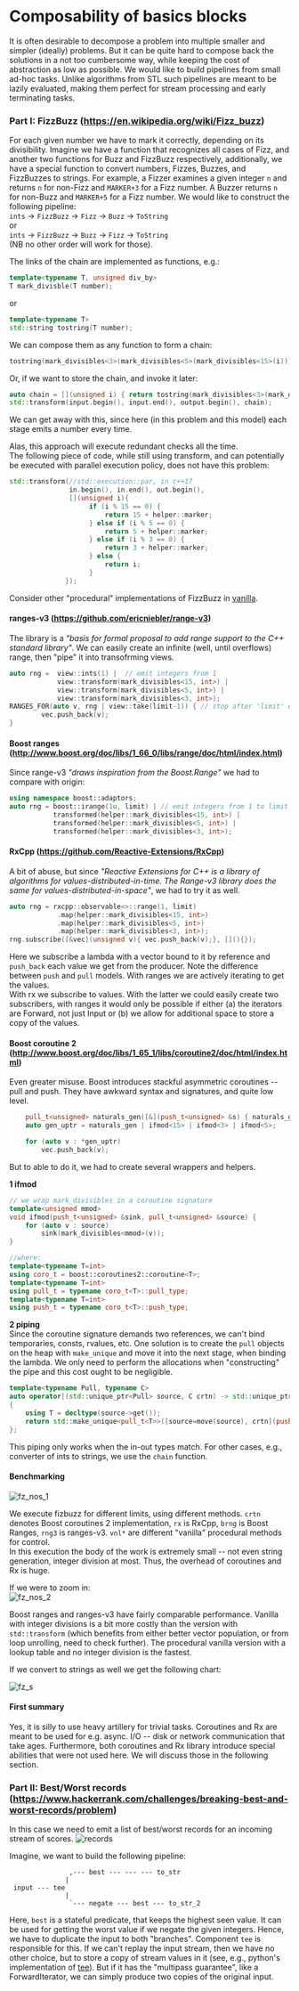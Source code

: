 # Composability of basics blocks

It is often desirable to decompose a problem into multiple smaller and simpler (ideally) problems.
But it can be quite hard to compose back the solutions in a not too cumbersome way, while keeping the cost of abstraction as low as possible. 
We would like to build pipelines from small ad-hoc tasks. Unlike algorithms from STL such pipelines are meant to be lazily evaluated, making them perfect for stream processing and early terminating tasks. 


### Part I: FizzBuzz (https://en.wikipedia.org/wiki/Fizz_buzz)  
For each given number we have to mark it correctly, depending on its divisibility. 
Imagine we have a function that recognizes all cases of Fizz, and another two functions for Buzz and FizzBuzz respectively,
additionally, we have a special function to convert numbers, Fizzes, Buzzes, and FizzBuzzes to strings. 
For example, a Fizzer examines a given integer `n` and returns `n` for non-Fizz and `MARKER+3` for a Fizz number.
A Buzzer returns `n` for non-Buzz and `MARKER+5` for a Fizz number. We would like to construct the following pipeline:  
`ints` → `FizzBuzz` → `Fizz` → `Buzz` → `ToString`  
or  
`ints` → `FizzBuzz` → `Buzz` → `Fizz` → `ToString`  
(NB no other order will work for those).

The links of the chain are implemented as functions, e.g.:
```cpp
template<typename T, unsigned div_by>
T mark_divisble(T number);
```
or
```cpp
template<typename T>
std::string tostring(T number);
```

We can compose them as any function to form a chain:
```cpp
tostring(mark_divisibles<3>(mark_divisibles<5>(mark_divisibles<15>(i))))
```
Or, if we want to store the chain, and invoke it later:
```cpp
auto chain = [](unsigned i) { return tostring(mark_divisibles<3>(mark_divisibles<5>(mark_divisibles<15>(i)))); };
std::transform(input.begin(), input.end(), output.begin(), chain);
```
We can get away with this, since here (in this problem and this model) each stage emits a number every time.

Alas, this approach will execute redundant checks all the time.  
The following piece of code, while still using transform, and can potentially be executed with parallel execution policy, does not have this problem:  
```cpp
std::transform(//std::execution::par, in c++17 
               in.begin(), in.end(), out.begin(), 
               [](unsigned i){
                    if (i % 15 == 0) {
                        return 15 + helper::marker;
                    } else if (i % 5 == 0) {
                        return 5 + helper::marker;
                    } else if (i % 3 == 0) {
                        return 3 + helper::marker;
                    } else {
                        return i;
                    }
              });
```

Consider other "procedural" implementations of FizzBuzz in [vanilla](fizz_buzz/fzbz_vanilla.h).

#### ranges-v3 (https://github.com/ericniebler/range-v3)
The library is a *"basis for formal proposal to add range support to the C++ standard library"*. 
We can easily create an infinite (well, until overflows) range, then "pipe" it into transofrming views.

```cpp
auto rng =  view::ints(1) |  // emit integers from 1
            view::transform(mark_divisibles<15, int>) |
            view::transform(mark_divisibles<5, int>) |
            view::transform(mark_divisibles<3, int>);
RANGES_FOR(auto v, rng | view::take(limit-1)) { // stop after 'limit' emitted
        vec.push_back(v);
}            
```

#### Boost ranges (http://www.boost.org/doc/libs/1_66_0/libs/range/doc/html/index.html)
Since range-v3 *"draws inspiration from the Boost.Range"* we had to compare with origin: 

```cpp
using namespace boost::adaptors;
auto rng = boost::irange(1u, limit) | // emit integers from 1 to limit
           transformed(helper::mark_divisibles<15, int>) |
           transformed(helper::mark_divisibles<5, int>) |
           transformed(helper::mark_divisibles<3, int>);
```

#### RxCpp (https://github.com/Reactive-Extensions/RxCpp)
A bit of abuse, but since *"Reactive Extensions for C++ is a library of algorithms for values-distributed-in-time. The Range-v3 library does the same for values-distributed-in-space"*, we had to try it as well.
```cpp
auto rng = rxcpp::observable<>::range(1, limit)
            .map(helper::mark_divisibles<15, int>)
            .map(helper::mark_divisibles<5, int>)
            .map(helper::mark_divisibles<3, int>);
rng.subscribe([&vec](unsigned v){ vec.push_back(v);}, [](){});
```
Here we subscribe a lambda with a vector bound to it by reference and `push_back` each value we get from the producer. 
Note the difference between `push` and `pull` models. With ranges we are actively iterating to get the values.  
With rx we subscribe to values. With the latter we could easily create two subscribers, with ranges it would only be possible if either (a) the iterators are Forward, not just Input or (b) we allow for additional space to store a copy of the values.

#### Boost coroutine 2 (http://www.boost.org/doc/libs/1_65_1/libs/coroutine2/doc/html/index.html)
Even greater misuse. Boost introduces stackful asymmetric coroutines -- pull and push. 
They have awkward syntax and signatures, and quite low level. 

```cpp
    pull_t<unsigned> naturals_gen([&](push_t<unsigned> &s) { naturals_g(limit, s); });
    auto gen_uptr = naturals_gen | ifmod<15> | ifmod<3> | ifmod<5>;

    for (auto v : *gen_uptr)
        vec.push_back(v);
```

But to able to do it, we had to create several wrappers and helpers.

**1 ifmod**
```cpp
// we wrap mark_divisibles in a coroutine signature 
template<unsigned mmod>
void ifmod(push_t<unsigned> &sink, pull_t<unsigned> &source) {
    for (auto v : source)
        sink(mark_divisibles<mmod>(v));
}

//where:
template<typename T=int>
using coro_t = boost::coroutines2::coroutine<T>;
template<typename T=int>
using pull_t = typename coro_t<T>::pull_type;
template<typename T=int>
using push_t = typename coro_t<T>::push_type;
```

**2 piping**  
Since the coroutine signature demands two references, we can't bind temporaries, consts, rvalues, etc. 
One solution is to create the `pull` objects on the heap with `make_unique` and move it into the next stage, 
when binding the lambda. 
We only need to perform the allocations when "constructing" the pipe and this cost ought to be negligible. 
```cpp
template<typename Pull, typename C>
auto operator|(std::unique_ptr<Pull> source, C crtn) -> std::unique_ptr<pull_t<decltype(source->get())>>
{
    using T = decltype(source->get());
    return std::make_unique<pull_t<T>>([source=move(source), crtn](push_t<T>& sink){ crtn(sink, *source); });
};
```
This piping only works when the in-out types match. For other cases, e.g., converter of ints to strings, we use the `chain` function.

#### Benchmarking
![fz_nos_1](fizz_buzz/fz_nostr_1.png)

We execute fizbuzz for different limits, using different methods. 
`crtn` denotes Boost coroutines 2 implementation, `rx` is RxCpp, `brng` is Boost Ranges, 
`rng3` is ranges-v3. `vnl*` are different "vanilla" procedural methods for control.   
In this execution the body of the work is extremely small -- not even string generation, integer division at most. 
Thus, the overhead of coroutines and Rx is huge.   

If we were to zoom in:  
![fz_nos_2](fizz_buzz/fz_nostr_2.png)

Boost ranges and ranges-v3 have fairly comparable performance. Vanilla with integer divisions is a bit more costly than the version with `std::transform` (which benefits from either better vector population, or from loop unrolling, need to check further).
The procedural vanilla version with a lookup table and no integer division is the fastest.

If we convert to strings as well we get the following chart:

![fz_s](fizz_buzz/fz_str.png)   

#### First summary
Yes, it is silly to use heavy artillery for trivial tasks. Coroutines and Rx are meant to be used for e.g. async. I/O -- disk or network communication that take ages.
Furthermore, both coroutines and Rx library introduce special abilities that were not used here. 
We will discuss those in the following section.

### Part II: Best/Worst records (https://www.hackerrank.com/challenges/breaking-best-and-worst-records/problem)

In this case we need to emit a list of best/worst records for an incoming stream of scores. 
![records](https://s3.amazonaws.com/hr-assets/0/1487360234-6bca5c518d-breakingbest3.png)

Imagine, we want to build the following pipeline:
```
               ,--- best --- --- --- to_str
              |                 
 input --- tee                  
              |
               `--- negate --- best --- to_str_2
```

Here, `best` is a stateful predicate, that keeps the highest seen value. 
It can be used for getting the worst value if we negate the given integers.
Hence, we have to duplicate the input to both "branches". 
Component `tee` is responsible for this. If we can't replay the input stream, 
then we have no other choice, but to store a copy of stream values in it 
(see, e.g., python's implementation of [tee](https://docs.python.org/2/library/itertools.html#itertools.tee)).
But if it has the "multipass guarantee", like a ForwardIterator, we can simply produce two copies of the original input.


 
